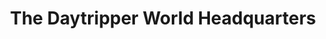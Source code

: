 ---
title: "The Daytripper World Headquarters"
url: /georgetown/the-daytripper-world-headquarters/
shop: Andenken
---